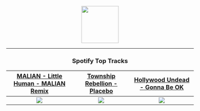 <p align="center">
  <a href="https://www.tobiasmichael.de">
    <img src="https://tobiasmichael.de/assets/logo.gif" width="100" height="100"/>
  </a>
</p>

---

<h3 align="center">Spotify Top Tracks</h3>

[MALIAN - Little Human - MALIAN Remix](https://open.spotify.com/track/0y6L1OiwEGR4Fs3lOLTwqa)|[Township Rebellion - Placebo](https://open.spotify.com/track/2O9HRiLKR4V4yDCZoD0iNg)|[Hollywood Undead - Gonna Be OK](https://open.spotify.com/track/6hITwZwhEnx0MI6CtzgFIq)
:---:|:----:|:----:
<img src="https://i.scdn.co/image/ab67616d00001e0208bf0a32b9d646ce90f22169"/>|<img src="https://i.scdn.co/image/ab67616d00001e02818fc309c90fc6eadfc611d2"/>|<img src="https://i.scdn.co/image/ab67616d00001e02c5c9f461ad3783aea78c04c4"/>
